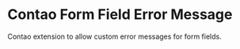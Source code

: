 Contao Form Field Error Message
=====================

Contao extension to allow custom error messages for form fields.
